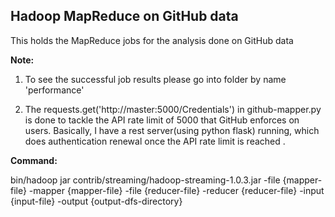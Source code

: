 Hadoop MapReduce on GitHub data
---

This holds the MapReduce jobs for the analysis done on GitHub data





**Note:**

1. To see the successful job results please go into folder by name 'performance'

2. The requests.get('http://master:5000/Credentials') in github-mapper.py is done to tackle the API rate limit of 5000 that GitHub enforces on users. Basically, I have a rest server(using python flask) running, which does authentication renewal once the API rate limit is reached .

**Command:**

bin/hadoop jar contrib/streaming/hadoop-streaming-1.0.3.jar -file {mapper-file} -mapper {mapper-file} -file {reducer-file} -reducer {reducer-file}  -input {input-file} -output {output-dfs-directory}
